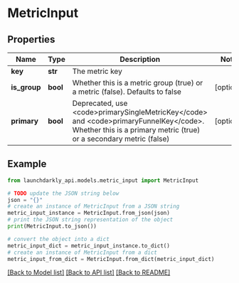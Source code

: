 # MetricInput


## Properties

Name | Type | Description | Notes
------------ | ------------- | ------------- | -------------
**key** | **str** | The metric key | 
**is_group** | **bool** | Whether this is a metric group (true) or a metric (false). Defaults to false | [optional] 
**primary** | **bool** | Deprecated, use &lt;code&gt;primarySingleMetricKey&lt;/code&gt; and &lt;code&gt;primaryFunnelKey&lt;/code&gt;. Whether this is a primary metric (true) or a secondary metric (false) | [optional] 

## Example

```python
from launchdarkly_api.models.metric_input import MetricInput

# TODO update the JSON string below
json = "{}"
# create an instance of MetricInput from a JSON string
metric_input_instance = MetricInput.from_json(json)
# print the JSON string representation of the object
print(MetricInput.to_json())

# convert the object into a dict
metric_input_dict = metric_input_instance.to_dict()
# create an instance of MetricInput from a dict
metric_input_from_dict = MetricInput.from_dict(metric_input_dict)
```
[[Back to Model list]](../README.md#documentation-for-models) [[Back to API list]](../README.md#documentation-for-api-endpoints) [[Back to README]](../README.md)


